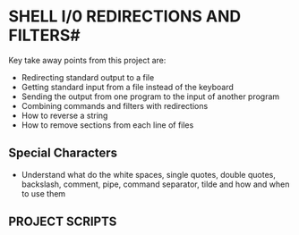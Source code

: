 # SHELL I/0 REDIRECTIONS AND FILTERS#
Key take away points from this project are:
* Redirecting standard output to a file
* Getting standard input from a file instead of the keyboard
* Sending the output from one program to the input of another program
* Combining commands and filters with redirections
* How to reverse a string
* How to remove sections from each line of files
## Special Characters ##
* Understand what do the white spaces, single quotes, double quotes, backslash, comment, pipe, command separator, tilde and how and when to use them

## PROJECT SCRIPTS ##

